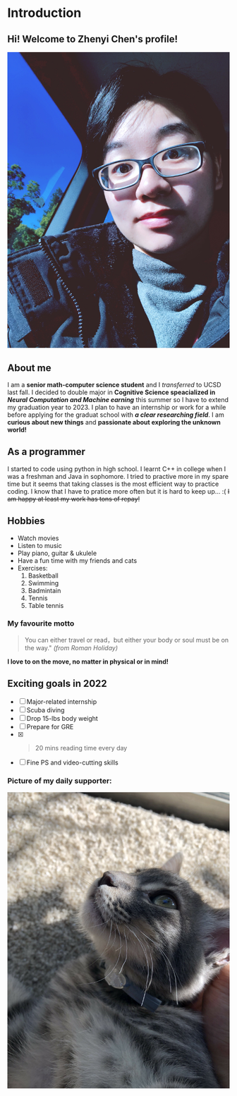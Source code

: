 # Introduction
## Hi! Welcome to Zhenyi Chen's profile!
![IMG_7710%202.JPG](IMG_7710%202.JPG)

## About me
  I am a **senior math-computer science student** and I *transferred* to UCSD last fall. I decided to double major in **Cognitive Science speacialized in _Neural Computation and Machine earning_** this summer so I have to extend my graduation year to 2023. I plan to have an internship or work for a while before applying for the graduat school with ***a clear researching field***. I am **curious about new things** and **passionate about exploring the unknown world!**

## As a programmer
 I started to code using python in high school. I learnt C++ in college when I was a freshman and Java in sophomore. I tried to practive more in my spare time but it seems that taking classes is the most efficient way to practice coding. I know that I have to pratice more often but it is hard to keep up... :( ~~I am happy at least my work has tons of repay!~~

## Hobbies
- Watch movies
- Listen to music
- Play piano, guitar & ukulele
- Have a fun time with my friends and cats
- Exercises:
   1. Basketball
   2. Swimming
   3. Badmintain
   4. Tennis
   5. Table tennis

### My favourite motto
> You can either travel or read，but either your body or soul must be on the way." *(from Roman Holiday)*

**I love to on the move, no matter in physical or in mind!**

## Exciting goals in 2022
- [ ] Major-related internship
- [ ] Scuba diving
- [ ] Drop 15-lbs body weight
- [ ] Prepare for GRE
- [x] >20 mins reading time every day
- [ ] Fine PS and video-cutting skills

### Picture of my daily supporter:
![IMG_3770_2_(1).jpg](IMG_3770_2_(1).jpg)
